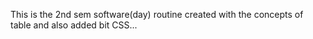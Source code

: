 This is the 2nd sem software(day) routine created with the concepts of table and also added bit CSS...
